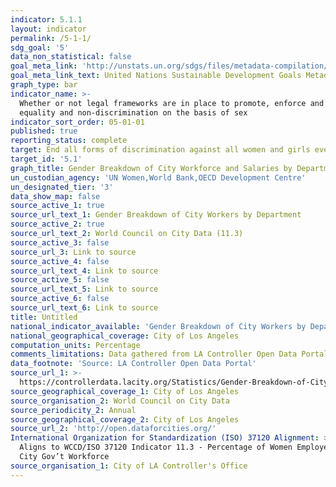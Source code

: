 ```yaml
---
indicator: 5.1.1
layout: indicator
permalink: /5-1-1/
sdg_goal: '5'
data_non_statistical: false
goal_meta_link: 'http://unstats.un.org/sdgs/files/metadata-compilation/Metadata-Goal-5.pdf'
goal_meta_link_text: United Nations Sustainable Development Goals Metadata (pdf 634kB)
graph_type: bar
indicator_name: >-
  Whether or not legal frameworks are in place to promote, enforce and monitor
  equality and non‑discrimination on the basis of sex
indicator_sort_order: 05-01-01
published: true
reporting_status: complete
target: End all forms of discrimination against all women and girls everywhere
target_id: '5.1'
graph_title: Gender Breakdown of City Workforce and Salaries by Department
un_custodian_agency: 'UN Women,World Bank,OECD Development Centre'
un_designated_tier: '3'
data_show_map: false
source_active_1: true
source_url_text_1: Gender Breakdown of City Workers by Department
source_active_2: true
source_url_text_2: World Council on City Data (11.3)
source_active_3: false
source_url_3: Link to source
source_active_4: false
source_url_text_4: Link to source
source_active_5: false
source_url_text_5: Link to source
source_active_6: false
source_url_text_6: Link to source
title: Untitled
national_indicator_available: 'Gender Breakdown of City Workers by Department '
national_geographical_coverage: City of Los Angeles
computation_units: Percentage
comments_limitations: Data gathered from LA Controller Open Data Portal
data_footnote: 'Source: LA Controller Open Data Portal'
source_url_1: >-
  https://controllerdata.lacity.org/Statistics/Gender-Breakdown-of-City-Workers-by-Department/q45p-mx3u/data
source_geographical_coverage_1: City of Los Angeles
source_organisation_2: World Council on City Data
source_periodicity_2: Annual
source_geographical_coverage_2: City of Los Angeles
source_url_2: 'http://open.dataforcities.org/'
International Organization for Standardization (ISO) 37120 Alignment: >-
  Aligns to WCCD/ISO 37120 Indicator 11.3 - Percentage of Women Employed in the
  City Gov’t Workforce
source_organisation_1: City of LA Controller's Office
---
```

